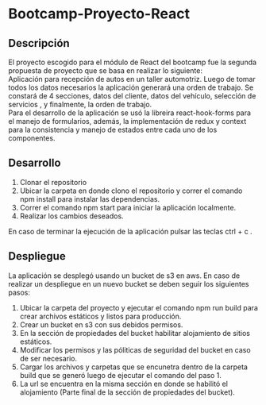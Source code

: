 # Bootcamp-Proyecto-React
## Descripción
El proyecto escogido para el módulo de React del bootcamp fue la segunda propuesta de proyecto que se basa en realizar lo siguiente:  
Aplicación para recepción de autos en un taller automotriz. Luego de tomar todos los datos necesarios la aplicación generará una orden de trabajo. Se constará de 4 secciones, datos del cliente, datos del vehículo, selección de servicios , y finalmente, la orden de trabajo.  
Para el desarrollo de la aplicación se usó la libreira react-hook-forms para el manejo de formularios, además, la implementación de redux y context para la consistencia y manejo de estados entre cada uno de los componentes.

## Desarrollo
1. Clonar el repositorio
2. Ubicar la carpeta en donde clono el repositorio y correr el comando npm install para instalar las dependencias.
3. Correr el comando npm start para iniciar la aplicación localmente.
4. Realizar los cambios deseados.

En caso de terminar la ejecución de la aplicación pulsar las teclas ctrl + c .
## Despliegue
La aplicación se desplegó usando un bucket de s3 en aws. En caso de realizar un despliegue en un nuevo bucket se deben seguir los siguientes pasos:
1. Ubicar la carpeta del proyecto y ejecutar el comando npm run build para crear archivos estáticos y listos para producción.
2. Crear un bucket en s3 con sus debidos permisos.
3. En la sección de propiedades del bucket habilitar alojamiento de sitios estáticos.
4. Modificar los permisos y las póliticas de seguridad del bucket en caso de ser necesario.
5. Cargar los archivos y carpetas que se encunetra dentro de la carpeta build que se generó luego de ejecutar el comando del paso 1.
6. La url se encuentra en la misma sección en donde se habilitó el alojamiento (Parte final de la sección de propiedades del bucket).
